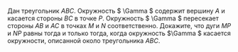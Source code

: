 Дан треугольник $ABC$. Окружность $ \Gamma $ содержит вершину $A$ и касается стороны $BC$ в точке $P$. Окружность $ \Gamma $ пересекает стороны $AB$ и $AC$ в точках $M$ и $N$ соответственно. Докажите, что дуги $MP$ и $NP$ равны тогда и только тогда, когда окружность $\Gamma $ касается окружности, описанной около треугольника $ABC$.